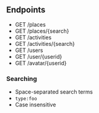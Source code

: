 ## Endpoints

* GET /places
* GET /places/{search}
* GET /activities
* GET /activities/{search}
* GET /users
* GET /user/{userid}
* GET /avatar/{userid}

### Searching

* Space-separated search terms
* `type:foo`
* Case insensitive
